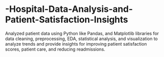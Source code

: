 # -Hospital-Data-Analysis-and-Patient-Satisfaction-Insights
Analyzed patient data using Python like Pandas, and Matplotlib libraries for data cleaning, preprocessing, EDA, statistical analysis, and visualization to analyze trends and provide insights for improving patient satisfaction scores, patient care, and reducing readmissions.
